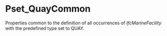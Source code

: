 # Pset_QuayCommon

Properties common to the definition of all occurrences of _IfcMarineFacility_ with the predefined type set to QUAY.<!-- end of definition -->
